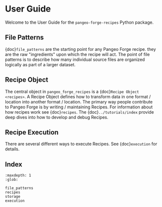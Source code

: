 # User Guide

Welcome to the User Guide for the `pangeo-forge-recipes` Python package.

## File Patterns

{doc}`file_patterns` are the starting point for any Pangeo Forge recipe.
they are the raw "ingredients" upon which the recipe will act.
The point of file patterns is to describe how many individual source files are
organized logically as part of a larger dataset.

## Recipe Object

The central object in `pangeo_forge_recipes` is a {doc}``Recipe Object <recipes>``.
A Recipe Object defines how to transform data in one format / location into another format / location.
The primary way people contribute to Pangeo Forge is by writing / maintaining Recipes.
For information about how recipes work see {doc}`recipes`.
The {doc}`../tutorials/index` provide deep dives into how to develop and debug Recipes.

## Recipe Execution

There are several different ways to execute Recipes.
See {doc}`execution` for details.

## Index

```{toctree}
:maxdepth: 1
:glob:

file_patterns
recipes
storage
execution
```
